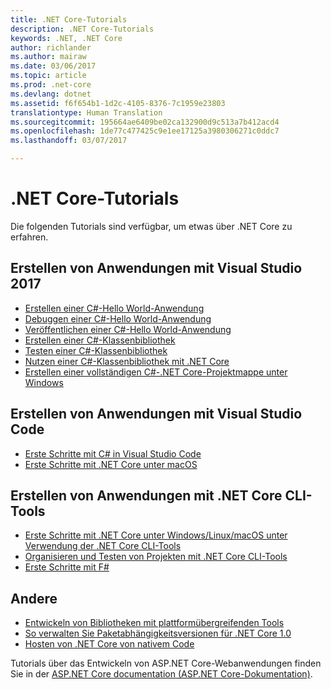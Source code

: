 ```yaml
---
title: .NET Core-Tutorials
description: .NET Core-Tutorials
keywords: .NET, .NET Core
author: richlander
ms.author: mairaw
ms.date: 03/06/2017
ms.topic: article
ms.prod: .net-core
ms.devlang: dotnet
ms.assetid: f6f654b1-1d2c-4105-8376-7c1959e23803
translationtype: Human Translation
ms.sourcegitcommit: 195664ae6409be02ca132900d9c513a7b412acd4
ms.openlocfilehash: 1de77c477425c9e1ee17125a3980306271c0ddc7
ms.lasthandoff: 03/07/2017

---
```


# <a name="net-core-tutorials"></a>.NET Core-Tutorials

Die folgenden Tutorials sind verfügbar, um etwas über .NET Core zu erfahren.

## <a name="building-applications-with-visual-studio-2017"></a>Erstellen von Anwendungen mit Visual Studio 2017

- [Erstellen einer C#-Hello World-Anwendung](../../csharp/getting-started/with-visual-studio-2017.md)
- [Debuggen einer C#-Hello World-Anwendung](../../csharp/getting-started/debugging-with-visual-studio-2017.md)
- [Veröffentlichen einer C#-Hello World-Anwendung](../../csharp/getting-started/publishing-with-visual-studio-2017.md)
- [Erstellen einer C#-Klassenbibliothek](../../csharp/getting-started/library-with-visual-studio-2017.md)
- [Testen einer C#-Klassenbibliothek](../../csharp/getting-started/testing-library-with-visual-studio.md)
- [Nutzen einer C#-Klassenbibliothek mit .NET Core](../../csharp/getting-started/consuming-library-with-visual-studio-2017.md)
- [Erstellen einer vollständigen C#-.NET Core-Projektmappe unter Windows](using-on-windows-full-solution.md)

## <a name="building-applications-with-visual-studio-code"></a>Erstellen von Anwendungen mit Visual Studio Code

- [Erste Schritte mit C# in Visual Studio Code](../../csharp/getting-started/with-visual-studio-code.md)
- [Erste Schritte mit .NET Core unter macOS](using-on-macos.md)

## <a name="building-applications-with-the-net-core-cli-tools"></a>Erstellen von Anwendungen mit .NET Core CLI-Tools

- [Erste Schritte mit .NET Core unter Windows/Linux/macOS unter Verwendung der .NET Core CLI-Tools](using-with-xplat-cli.md)
- [Organisieren und Testen von Projekten mit .NET Core CLI-Tools](testing-with-cli.md)
- [Erste Schritte mit F#](../../fsharp/tutorials/getting-started/getting-started-command-line.md)

## <a name="other"></a>Andere
- [Entwickeln von Bibliotheken mit plattformübergreifenden Tools](libraries.md)
- [So verwalten Sie Paketabhängigkeitsversionen für .NET Core 1.0](managing-package-dependency-versions.md)
- [Hosten von .NET Core von nativem Code](netcore-hosting.md)

Tutorials über das Entwickeln von ASP.NET Core-Webanwendungen finden Sie in der [ASP.NET Core documentation (ASP.NET Core-Dokumentation)](https://docs.microsoft.com/aspnet/core/).
